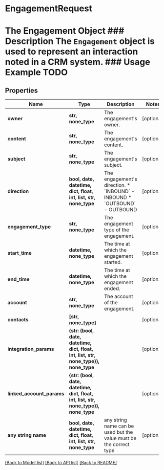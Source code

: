# EngagementRequest

# The Engagement Object ### Description The `Engagement` object is used to represent an interaction noted in a CRM system. ### Usage Example TODO

## Properties
Name | Type | Description | Notes
------------ | ------------- | ------------- | -------------
**owner** | **str, none_type** | The engagement&#39;s owner. | [optional] 
**content** | **str, none_type** | The engagement&#39;s content. | [optional] 
**subject** | **str, none_type** | The engagement&#39;s subject. | [optional] 
**direction** | **bool, date, datetime, dict, float, int, list, str, none_type** | The engagement&#39;s direction.  * &#x60;INBOUND&#x60; - INBOUND * &#x60;OUTBOUND&#x60; - OUTBOUND | [optional] 
**engagement_type** | **str, none_type** | The engagement type of the engagement. | [optional] 
**start_time** | **datetime, none_type** | The time at which the engagement started. | [optional] 
**end_time** | **datetime, none_type** | The time at which the engagement ended. | [optional] 
**account** | **str, none_type** | The account of the engagement. | [optional] 
**contacts** | **[str, none_type]** |  | [optional] 
**integration_params** | **{str: (bool, date, datetime, dict, float, int, list, str, none_type)}, none_type** |  | [optional] 
**linked_account_params** | **{str: (bool, date, datetime, dict, float, int, list, str, none_type)}, none_type** |  | [optional] 
**any string name** | **bool, date, datetime, dict, float, int, list, str, none_type** | any string name can be used but the value must be the correct type | [optional]

[[Back to Model list]](../README.md#documentation-for-models) [[Back to API list]](../README.md#documentation-for-api-endpoints) [[Back to README]](../README.md)


